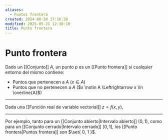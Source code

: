 ```yaml
---
aliases:
  - Puntos frontera
created: 2024-08-20 17:16:28
modified: 2025-05-21 12:30:10
title: Punto frontera
---
```


# Punto frontera

Dado un [[Conjunto]] $A$, un punto $p$ es un [[Punto frontera]] si cualquier entorno del mismo contiene:

- Puntos que pertenecen a $A$ ($x \in A$)
- Puntos que no pertenecen a $A$ ($x \notin A \Leftrightarrow x \in \overline{A}$)

---

Dada una [[Función real de variable vectorial]] $z = f(x, y)$, 

---
Por ejemplo, tanto para un [[Conjunto abierto|Intervalo abierto]] $(0, 1)$, como para un [[Conjunto cerrado|Intervalo cerrado]] $[0, 1]$, los [[Punto frontera|Puntos frontera]] son $\set{ 0, 1 }$.
